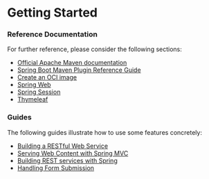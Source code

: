 # Getting Started

### Reference Documentation
For further reference, please consider the following sections:

* [Official Apache Maven documentation](https://maven.apache.org/guides/index.html)
* [Spring Boot Maven Plugin Reference Guide](https://docs.spring.io/spring-boot/docs/3.1.3/maven-plugin/reference/html/)
* [Create an OCI image](https://docs.spring.io/spring-boot/docs/3.1.3/maven-plugin/reference/html/#build-image)
* [Spring Web](https://docs.spring.io/spring-boot/docs/3.1.3/reference/htmlsingle/index.html#web)
* [Spring Session](https://docs.spring.io/spring-session/reference/)
* [Thymeleaf](https://docs.spring.io/spring-boot/docs/3.1.3/reference/htmlsingle/index.html#web.servlet.spring-mvc.template-engines)

### Guides
The following guides illustrate how to use some features concretely:

* [Building a RESTful Web Service](https://spring.io/guides/gs/rest-service/)
* [Serving Web Content with Spring MVC](https://spring.io/guides/gs/serving-web-content/)
* [Building REST services with Spring](https://spring.io/guides/tutorials/rest/)
* [Handling Form Submission](https://spring.io/guides/gs/handling-form-submission/)

